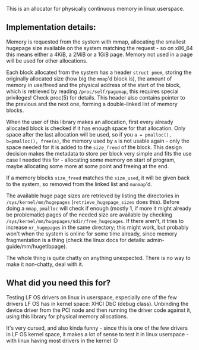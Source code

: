 This is an allocator for physically continuous memory in linux
userspace.

## Implementation details:

Memory is requested from the system with mmap, allocating the smallest hugepage
size available on the system matching the request - so on x86\_64 this means
either a 4KiB, a 2MiB or a 1GiB page. Memory not used in a page will be used for
other allocations.

Each block allocated from the system has a header `struct pmem`, storing the
originally allocated size (how big the `mmap`'d block is), the amount of memory in
use/freed and the physical address of the start of the block, which is retrieved by
reading `/proc/self/pagemap`, this requires special privileges! Check proc(5) for details.
This header also contains pointer to the previous and the next one, forming a
double-linked list of memory blocks. 

When the user of this library makes an allocation, first every already allocated
block is checked if it has enough space for that allocation. Only space after the
last allocation will be used, so if you `a = pmalloc(), b=pmalloc(), free(a)`, the
memory used by `a` is not usable again - only the space needed for it is added to
the `size_freed` of the block. This design decision makes the metadata to store per
block very simple and fits the use case I needed this for - allocating some memory
on start of program, maybe allocating some more at some point and freeing at the end.

If a memory blocks `size_freed` matches the `size_used`, it will be given back to the
system, so removed from the linked list and `munmap`'d.

The available huge page sizes are retrieved by listing the directories in
`/sys/kernel/mm/hugepages` (`retrieve_hugepage_sizes` does this). Before doing a `mmap`,
`pmalloc` will check if enough (mostly 1, if more it might already be problematic) pages
of the needed size are available by checking `/sys/kernel/mm/hugepages/$dir/free_hugepages`.
If there aren't, it tries to increase `nr_hugepages` in the same directory; this might work,
but probably won't when the system is online for some time already, since memory
fragmentation is a thing (check the linux docs for details: admin-guide/mm/hugetlbpage).

The whole thing is quite chatty on anything unexpected. There is no way to make it
non-chatty, deal with it.


## What did you need this for?

Testing LF OS drivers on linux in userspace, especially one of the few drivers LF OS has
in kernel space: XHCI DbC (debug class). Unbinding the device driver from the PCI node
and then running the driver code against it, using this library for physical memory
allocations.

It's very cursed, and also kinda funny - since this is one of the few drivers in LF OS
kernel space, it makes a lot of sense to test it in linux userspace - with linux having
most drivers in the kernel :D
